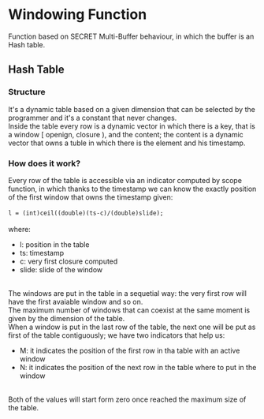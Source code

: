 # Windowing Function
Function based on SECRET Multi-Buffer behaviour, in which the buffer is an Hash table.
## Hash Table
### Structure
It's a dynamic table based on a given dimension that can be selected by the programmer and it's a constant that never changes.<br>
Inside the table every row is a dynamic vector in which there is a key, that is a window [ openign, closure ), and the content; the content is a dynamic vector that owns a tuble in which there is the element and his timestamp.
### How does it work?
Every row of the table is accessible via an indicator computed by scope function, in which thanks to the timestamp we can know 
the exactly position of the first window that owns the timestamp given:<br><br>
        `l = (int)ceil((double)(ts-c)/(double)slide);`<br><br> where: <ul> <li> l: position in the table</li> <li> ts: timestamp</li> <li> c: very first closure computed </li> <li> slide: slide of the window </li>
        </ul><br>
The windows are put in the table in a sequetial way: the very first row will have the first avaiable window and so on.<br>
The maximum number of windows that can coexist at the same moment is given by the dimension of the table.<br>
When a window is put in the last row of the table, the next one will be put as first of the table contiguously; we have two indicators that help us: 
<ul><li>M: it indicates the position of the first row in tha table with an active window</li>
<li>N: it indicates the position of the next row in the table where to put in the window </li></ul><br>
Both of the values will start form zero once reached the maximum size of the table.
